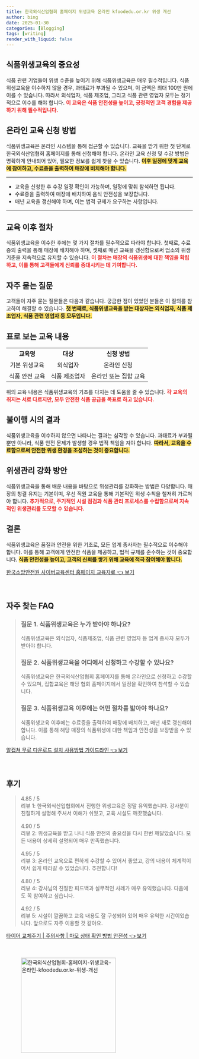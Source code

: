 ```yaml
---
title: 한국외식산업협회 홈페이지 위생교육 온라인 kfoodedu.or.kr 위생 개선
author: bing
date: 2025-01-30
categories: [Blogging]
tags: [writing]
render_with_liquid: false
---
```



<h2 id='식품위생교육의 중요성'>식품위생교육의 중요성</h2>

<p>식품 관련 기업들이 위생 수준을 높이기 위해 식품위생교육은 매우 필수적입니다. 식품위생교육을 이수하지 않을 경우, 과태료가 부과될 수 있으며, 이 금액은 최대 100만 원에 이를 수 있습니다. 따라서 외식업자, 식품 제조업, 그리고 식품 관련 영업자 모두는 정기적으로 이수를 해야 합니다. <b><span style="color: #ee2323;">이 교육은 식품 안전성을 높이고, 긍정적인 고객 경험을 제공하기 위해 필수적입니다.</span></b></p>

<h2 id='온라인 교육 신청 방법'>온라인 교육 신청 방법</h2>

<p>식품위생교육은 온라인 시스템을 통해 접근할 수 있습니다. 교육을 받기 위한 첫 단계로 한국외식산업협회 홈페이지를 통해 신청해야 합니다. 온라인 교육 신청 및 수강 방법은 명확하게 안내되어 있어, 필요한 정보를 쉽게 찾을 수 있습니다. <b><span style="background-color: #ffe066;">이후 일정에 맞게 교육에 참여하고, 수료증을 출력하여 매장에 비치해야 합니다.</span></b></p>

<hr />

<ul>
    <li>교육을 신청한 후 수강 일정 확인이 가능하며, 일정에 맞춰 참석하면 됩니다.</li>
    <li>수료증을 출력하여 매장에 배치하여 음식 안전성을 보장합니다.</li>
    <li>매년 교육을 갱신해야 하며, 이는 법적 규제가 요구하는 사항입니다.</li>
</ul>

<hr />

<h2 id='교육 이후 절차'>교육 이후 절차</h2>

<p>식품위생교육을 이수한 후에는 몇 가지 절차를 필수적으로 따라야 합니다. 첫째로, 수료증의 출력을 통해 매장에 배치해야 하며, 셋째로 매년 교육을 갱신함으로써 업소의 위생 기준을 지속적으로 유지할 수 있습니다. <b><span style="color: #ee2323;">이 절차는 매장의 식품위생에 대한 책임을 확립하고, 이를 통해 고객들에게 신뢰를 증대시키는 데 기여합니다.</span></b></p>

<h2 id='자주 묻는 질문'>자주 묻는 질문</h2>

<p>고객들이 자주 묻는 질문들은 다음과 같습니다. 궁금한 점이 있었던 분들은 이 질의를 참고하여 해결할 수 있습니다. <b><span style="background-color: #ffe066;">첫 번째로, 식품위생교육을 받는 대상자는 외식업자, 식품 제조업자, 식품 관련 영업자 등 모두입니다.</span></b></p>

<h2 id='표로 보는 교육 내용'>표로 보는 교육 내용</h2>

<table>
    <tr>
        <td style="text-align: center; height: 17px;"><b>교육명</b></td>
        <td style="text-align: center; height: 17px;"><b>대상</b></td>
        <td style="text-align: center; height: 17px;"><b>신청 방법</b></td>
    </tr>
    <tr>
        <td style="text-align: center; height: 17px;">기본 위생교육</td>
        <td style="text-align: center; height: 17px;">외식업자</td>
        <td style="text-align: center; height: 17px;">온라인 신청</td>
    </tr>
    <tr>
        <td style="text-align: center; height: 17px;">식품 안전 교육</td>
        <td style="text-align: center; height: 17px;">식품 제조업자</td>
        <td style="text-align: center; height: 17px;">온라인 또는 집합 교육</td>
    </tr>
</table>

<p>위의 교육 내용은 식품위생교육의 기초를 다지는 데 도움을 줄 수 있습니다. <b><span style="color: #ee2323;">각 교육의 취지는 서로 다르지만, 모두 안전한 식품 공급을 목표로 하고 있습니다.</span></b></p>

<h2 id='불이행 시의 결과'>불이행 시의 결과</h2>

<p>식품위생교육을 이수하지 않으면 나타나는 결과는 심각할 수 있습니다. 과태료가 부과될 뿐만 아니라, 식품 안전 문제가 발생할 경우 법적 책임을 져야 합니다. <b><span style="background-color: #ffe066;">따라서, 교육을 수료함으로써 안전한 위생 환경을 조성하는 것이 중요합니다.</span></b></p>

<h2 id='위생관리 강화 방안'>위생관리 강화 방안</h2>

<p>식품위생교육을 통해 배운 내용을 바탕으로 위생관리를 강화하는 방법은 다양합니다. 매장의 청결 유지는 기본이며, 우선 직원 교육을 통해 기본적인 위생 수칙을 철저히 가르쳐야 합니다. <b><span style="color: #ee2323;">추가적으로, 주기적인 시설 점검과 식품 관리 프로세스를 수립함으로써 지속적인 위생관리를 도모할 수 있습니다.</span></b></p>

<h2 id='결론'>결론</h2>

<p>식품위생교육은 품질과 안전을 위한 기초로, 모든 업계 종사자는 필수적으로 이수해야 합니다. 이를 통해 고객에게 안전한 식품을 제공하고, 법적 규제를 준수하는 것이 중요합니다. <b><span style="background-color: #ffe066;">식품 안전성을 높이고, 고객의 신뢰를 쌓기 위해 교육에 적극 참여해야 합니다.</span></b></p>


<p><a class="click-button" title="한국소방안전원 사이버교육센터 홈페이지 교육자료" href="https://yellowplanner.github.io/posts/%ED%95%9C%EA%B5%AD%EC%86%8C%EB%B0%A9%EC%95%88%EC%A0%84%EC%9B%90-%EC%82%AC%EC%9D%B4%EB%B2%84%EA%B5%90%EC%9C%A1%EC%84%BC%ED%84%B0-%ED%99%88%ED%8E%98%EC%9D%B4%EC%A7%80-%EA%B5%90%EC%9C%A1%EC%9E%90%EB%A3%8C/" rel="dofollow">한국소방안전원 사이버교육센터 홈페이지 교육자료 👈 보기</a></p><br>
<h2 id='자주_찾는_FAQ'>자주 찾는 FAQ</h2>
<div itemscope="" itemtype="https://schema.org/FAQPage"> 
<blockquote> 
<div itemscope="" itemprop="mainEntity" itemtype="https://schema.org/Question"> 
<h3 itemprop="name">질문 1. 식품위생교육은 누가 받아야 하나요?</h3> 
<div itemscope="" itemprop="acceptedAnswer" itemtype="https://schema.org/Answer"> 
<span itemprop="text"> 
<p>식품위생교육은 외식업자, 식품제조업, 식품 관련 영업자 등 업계 종사자 모두가 받아야 합니다.</p> 
</span> </div> 

<p></div> </p>

<div itemscope="" itemprop="mainEntity" itemtype="https://schema.org/Question"> 
<h3 itemprop="name">질문 2. 식품위생교육을 어디에서 신청하고 수강할 수 있나요?</h3> 
<div itemscope="" itemprop="acceptedAnswer" itemtype="https://schema.org/Answer"> 
<span itemprop="text"> 
<p>식품위생교육은 한국외식산업협회 홈페이지를 통해 온라인으로 신청하고 수강할 수 있으며, 집합교육은 해당 협회 홈페이지에서 일정을 확인하여 참석할 수 있습니다.</p> 
</span> </div> 

<p></div> </p>

<div itemscope="" itemprop="mainEntity" itemtype="https://schema.org/Question"> 
<h3 itemprop="name">질문 3. 식품위생교육 이후에는 어떤 절차를 밟아야 하나요?</h3> 
<div itemscope="" itemprop="acceptedAnswer" itemtype="https://schema.org/Answer"> 
<span itemprop="text"> 
<p>식품위생교육 이후에는 수료증을 출력하여 매장에 배치하고, 매년 새로 갱신해야 합니다. 이를 통해 해당 매장의 식품위생에 대한 책임과 안전성을 보장받을 수 있습니다.</p> 
</span> </div> 

<p></div> 
</blockquote> 
</div></p>
<p><a class="click-button" title="알캡쳐 무료 다운로드 설치 사용방법 가이드라인" href="https://yellowplanner.github.io/posts/%EC%95%8C%EC%BA%A1%EC%B3%90-%EB%AC%B4%EB%A3%8C-%EB%8B%A4%EC%9A%B4%EB%A1%9C%EB%93%9C-%EC%84%A4%EC%B9%98-%EC%82%AC%EC%9A%A9%EB%B0%A9%EB%B2%95-%EA%B0%80%EC%9D%B4%EB%93%9C%EB%9D%BC%EC%9D%B8/" rel="dofollow">알캡쳐 무료 다운로드 설치 사용방법 가이드라인 👈 보기</a></p><br>
<h2 id='후기'>후기</h2>
<div itemscope itemtype="https://schema.org/Product">
  <blockquote>
  <div itemprop="review" itemscope itemtype="https://schema.org/Review">
      <div itemprop="reviewRating" itemscope itemtype="https://schema.org/Rating"> <span itemprop="ratingValue">4.85</span> / <span itemprop="bestRating">5</span> </div>
      <span itemprop="reviewBody">리뷰 1: 한국외식산업협회에서 진행한 위생교육은 정말 유익했습니다. 강사분이 친절하게 설명해 주셔서 이해가 쉬웠고, 교육 시설도 깨끗했습니다.</span>
  </div>
  <br>
  <div itemprop="review" itemscope itemtype="https://schema.org/Review">
      <div itemprop="reviewRating" itemscope itemtype="https://schema.org/Rating"> <span itemprop="ratingValue">4.90</span> / <span itemprop="bestRating">5</span> </div>
      <span itemprop="reviewBody">리뷰 2: 위생교육을 받고 나니 식품 안전의 중요성을 다시 한번 깨달았습니다. 모든 내용이 상세히 설명되어 매우 만족했습니다.</span>
  </div>
  <br>
  <div itemprop="review" itemscope itemtype="https://schema.org/Review">
      <div itemprop="reviewRating" itemscope itemtype="https://schema.org/Rating"> <span itemprop="ratingValue">4.95</span> / <span itemprop="bestRating">5</span> </div>
      <span itemprop="reviewBody">리뷰 3: 온라인 교육으로 편하게 수강할 수 있어서 좋았고, 강의 내용이 체계적이어서 쉽게 따라갈 수 있었습니다. 추천합니다!</span>
  </div>
  <br>
  <div itemprop="review" itemscope itemtype="https://schema.org/Review">
      <div itemprop="reviewRating" itemscope itemtype="https://schema.org/Rating"> <span itemprop="ratingValue">4.80</span> / <span itemprop="bestRating">5</span> </div>
      <span itemprop="reviewBody">리뷰 4: 강사님의 친절한 피드백과 실무적인 사례가 매우 유익했습니다. 다음에도 꼭 참여하고 싶습니다.</span>
  </div>
  <br>
  <div itemprop="review" itemscope itemtype="https://schema.org/Review">
      <div itemprop="reviewRating" itemscope itemtype="https://schema.org/Rating"> <span itemprop="ratingValue">4.92</span> / <span itemprop="bestRating">5</span> </div>
      <span itemprop="reviewBody">리뷰 5: 시설이 깔끔하고 교육 내용도 잘 구성되어 있어 매우 유익한 시간이었습니다. 앞으로도 자주 이용할 것 같아요.</span>
  </div>
  </blockquote>
</div>
<p><a class="click-button" title="타이어 교체주기 | 주의사항 | 마모 상태 확인 방법 안전성" href="https://yellowplanner.github.io/posts/%ED%83%80%EC%9D%B4%EC%96%B4-%EA%B5%90%EC%B2%B4%EC%A3%BC%EA%B8%B0-%EC%A3%BC%EC%9D%98%EC%82%AC%ED%95%AD-%EB%A7%88%EB%AA%A8-%EC%83%81%ED%83%9C-%ED%99%95%EC%9D%B8-%EB%B0%A9%EB%B2%95-%EC%95%88%EC%A0%84%EC%84%B1/" rel="dofollow">타이어 교체주기 | 주의사항 | 마모 상태 확인 방법 안전성 👈 보기</a></p><br>
<figure class="image"><img src="https://yellowplanner.github.io/assets/img/thumbnail/한국외식산업협회-홈페이지-위생교육-온라인-kfoodedu.or.kr-위생-개선.webp" alt="한국외식산업협회-홈페이지-위생교육-온라인-kfoodedu.or.kr-위생-개선" width="256" height="256"></figure>